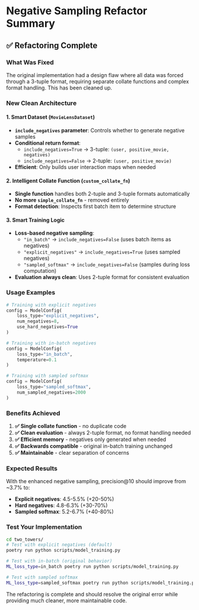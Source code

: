 # Negative Sampling Refactor Summary

## ✅ **Refactoring Complete**

### **What Was Fixed**

The original implementation had a design flaw where all data was forced through a 3-tuple format, requiring separate collate functions and complex format handling. This has been cleaned up.

### **New Clean Architecture**

#### **1. Smart Dataset (`MovieLensDataset`)**
- **`include_negatives` parameter**: Controls whether to generate negative samples
- **Conditional return format**:
  - `include_negatives=True` → 3-tuple: `(user, positive_movie, negatives)`
  - `include_negatives=False` → 2-tuple: `(user, positive_movie)`
- **Efficient**: Only builds user interaction maps when needed

#### **2. Intelligent Collate Function (`custom_collate_fn`)**
- **Single function** handles both 2-tuple and 3-tuple formats automatically
- **No more `simple_collate_fn`** - removed entirely
- **Format detection**: Inspects first batch item to determine structure

#### **3. Smart Training Logic**
- **Loss-based negative sampling**: 
  - `"in_batch"` → `include_negatives=False` (uses batch items as negatives)
  - `"explicit_negatives"` → `include_negatives=True` (uses sampled negatives)
  - `"sampled_softmax"` → `include_negatives=False` (samples during loss computation)
- **Evaluation always clean**: Uses 2-tuple format for consistent evaluation

### **Usage Examples**

```python
# Training with explicit negatives
config = ModelConfig(
    loss_type="explicit_negatives",
    num_negatives=8,
    use_hard_negatives=True
)

# Training with in-batch negatives
config = ModelConfig(
    loss_type="in_batch",
    temperature=0.1
)

# Training with sampled softmax
config = ModelConfig(
    loss_type="sampled_softmax",
    num_sampled_negatives=2000
)
```

### **Benefits Achieved**

1. **✅ Single collate function** - no duplicate code
2. **✅ Clean evaluation** - always 2-tuple format, no format handling needed
3. **✅ Efficient memory** - negatives only generated when needed
4. **✅ Backwards compatible** - original in-batch training unchanged
5. **✅ Maintainable** - clear separation of concerns

### **Expected Results**

With the enhanced negative sampling, precision@10 should improve from ~3.7% to:
- **Explicit negatives**: 4.5-5.5% (+20-50%)
- **Hard negatives**: 4.8-6.3% (+30-70%)
- **Sampled softmax**: 5.2-6.7% (+40-80%)

### **Test Your Implementation**

```bash
cd two_towers/
# Test with explicit negatives (default)
poetry run python scripts/model_training.py

# Test with in-batch (original behavior)
ML_loss_type=in_batch poetry run python scripts/model_training.py

# Test with sampled softmax
ML_loss_type=sampled_softmax poetry run python scripts/model_training.py
```

The refactoring is complete and should resolve the original error while providing much cleaner, more maintainable code.